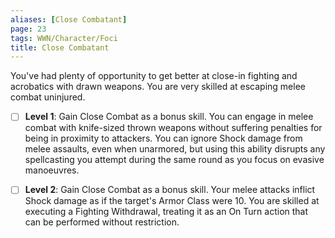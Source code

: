 ```yaml
---
aliases: [Close Combatant]
page: 23
tags: WWN/Character/Foci
title: Close Combatant
---
```


You've had plenty of opportunity to get better at close-in fighting and acrobatics with drawn weapons. You are very skilled at escaping melee combat uninjured.

- [ ] **Level 1**: Gain Close Combat as a bonus skill. You can engage in melee combat with knife-sized thrown weapons without suffering penalties for being in proximity to attackers. You can ignore Shock damage from melee assaults, even when unarmored, but using this ability disrupts any spellcasting you attempt during the same round as you focus on evasive manoeuvres.

- [ ] **Level 2**: Gain Close Combat as a bonus skill. Your melee attacks inflict Shock damage as if the target's Armor Class were 10. You are skilled at executing a Fighting Withdrawal, treating it as an On Turn action that can be performed without restriction.
